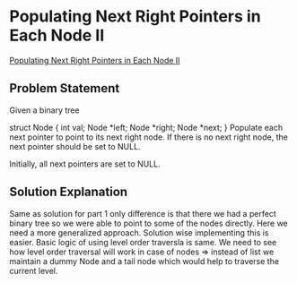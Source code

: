 # Populating Next Right Pointers in Each Node II

[Populating Next Right Pointers in Each Node II](https://leetcode.com/problems/populating-next-right-pointers-in-each-node-ii/description/)

## Problem Statement

Given a binary tree

struct Node {
int val;
Node *left;
Node *right;
Node \*next;
}
Populate each next pointer to point to its next right node. If there is no next right node, the next pointer should be set to NULL.

Initially, all next pointers are set to NULL.

## Solution Explanation

Same as solution for part 1 only difference is that there we had a perfect binary tree so we were able to point to some of the nodes directly. Here we need a more generalized approach. Solution wise implementing this is easier.
Basic logic of using level order traversla is same. We need to see how level order traversal will work in case of nodes => instead of list we maintain a dummy Node and a tail node which would help to traverse the current level.
